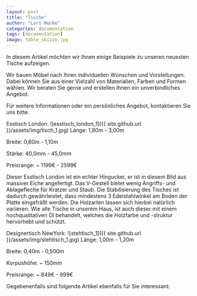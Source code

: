```yaml
---
layout: post
title: "Tische"
author: "Lars Menke"
categories: documentation
tags: [documentation]
image: table_skizze.jpg
---
```


In diesem Artikel möchten wir Ihnen einige Beispiele zu unseren neuesten Tische aufzeigen.

Wir bauen Möbel nach Ihren individuellen Wünschen und Vorstellungen. 
Dabei können Sie aus einer Vielzahl von Materialien, Farben und Formen wählen. 
Wir beraten Sie gerne und erstellen Ihnen ein unverbindliches Angebot.

Für weitere Informationen oder ein persönliches Angebot, kontaktieren Sie uns bitte.


Esstisch London:
![esstisch_london_1]({{ site.github.url }}/assets/img/tisch_1.jpg)
Länge:  1,80m  - 3,00m 

Breite: 0,80m  - 1,10m

Stärke: 40,0mm - 45,0mm 

Preisrange: ~ 1199€ - 2599€

Dieser Esstisch London ist ein echter Hingucker, er ist in diesem Bild aus massiver Eiche angefertigt.
Das V-Gestell bietet wenig Angriffs- und Ablagefleche für Kratzer und Staub.
Die Stabilisierung des Tisches ist dadurch gewährleistet, dass mindestens 3 Edelstahlwinkel am Boden der Platte eingefräßt werden.
Die Holzarten lassen sich hierbei natürlich variieren.
Wie alle Tische in unserem Haus, ist auch dieser mit einem hochqualitativen Öl behandelt, welches die Holzfarbe und -struktur hervorhebt und schützt.


Designertisch NewYork:
![stehtisch_1]({{ site.github.url }}/assets/img/stehtisch_1.jpg)
Länge:  1,00m  - 1,20m

Breite: 0,40m  - 0,500m

Korpushöhe: ~ 150mm

Preisrange: ~ 849€ - 999€



Gegebenenfalls sind folgende Artikel ebenfalls für Sie interessant:
